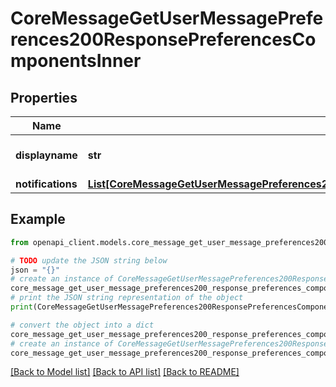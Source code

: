 # CoreMessageGetUserMessagePreferences200ResponsePreferencesComponentsInner


## Properties

Name | Type | Description | Notes
------------ | ------------- | ------------- | -------------
**displayname** | **str** | Display name | [optional] [default to 'null']
**notifications** | [**List[CoreMessageGetUserMessagePreferences200ResponsePreferencesComponentsInnerNotificationsInner]**](CoreMessageGetUserMessagePreferences200ResponsePreferencesComponentsInnerNotificationsInner.md) |  | [optional] 

## Example

```python
from openapi_client.models.core_message_get_user_message_preferences200_response_preferences_components_inner import CoreMessageGetUserMessagePreferences200ResponsePreferencesComponentsInner

# TODO update the JSON string below
json = "{}"
# create an instance of CoreMessageGetUserMessagePreferences200ResponsePreferencesComponentsInner from a JSON string
core_message_get_user_message_preferences200_response_preferences_components_inner_instance = CoreMessageGetUserMessagePreferences200ResponsePreferencesComponentsInner.from_json(json)
# print the JSON string representation of the object
print(CoreMessageGetUserMessagePreferences200ResponsePreferencesComponentsInner.to_json())

# convert the object into a dict
core_message_get_user_message_preferences200_response_preferences_components_inner_dict = core_message_get_user_message_preferences200_response_preferences_components_inner_instance.to_dict()
# create an instance of CoreMessageGetUserMessagePreferences200ResponsePreferencesComponentsInner from a dict
core_message_get_user_message_preferences200_response_preferences_components_inner_from_dict = CoreMessageGetUserMessagePreferences200ResponsePreferencesComponentsInner.from_dict(core_message_get_user_message_preferences200_response_preferences_components_inner_dict)
```
[[Back to Model list]](../README.md#documentation-for-models) [[Back to API list]](../README.md#documentation-for-api-endpoints) [[Back to README]](../README.md)


